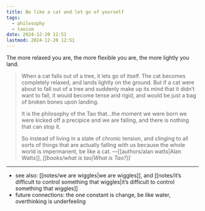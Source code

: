 ```yaml
---
title: Be like a cat and let go of yourself
tags:
  - philosophy
  - taoism
date: 2024-12-20 12:51
lastmod: 2024-12-20 12:51
---
```

The more relaxed you are, the more flexible you are, the more lightly you land. 

> When a cat falls out of a tree, it lets go of itself. The cat becomes completely relaxed, and lands lightly on the ground. But if a cat were about to fall out of a tree and suddenly make up its mind that it didn’t want to fall, it would become tense and rigid, and would be just a bag of broken bones upon landing.
> 
> It is the philosophy of the Tao that…the moment we were born we were kicked off a precipice and we are falling, and there is nothing that can stop it.
> 
> So instead of living in a state of chronic tension, and clinging to all sorts of things that are actually falling with us because the whole world is impermanent, be like a cat. —[[authors/alan watts|Alan Watts]], *[[books/what is tao|What is Tao?]]*

---
- see also: [[notes/we are wiggles|we are wiggles]], and [[notes/it’s difficult to control something that wiggles|it’s difficult to control something that wiggles]]
- future connections: the one constant is change, be like water, overthinking is underfeeling